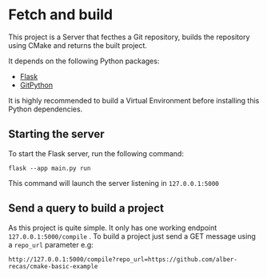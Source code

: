 # Fetch and build

This project is a Server that fecthes a Git repository, builds the repository using CMake and returns the built project.

It depends on the following Python packages:

* [Flask](https://flask.palletsprojects.com/en/3.0.x/)
* [GitPython](https://gitpython.readthedocs.io/en/stable/intro.html)

It is highly recommended to build a Virtual Environment before installing this Python dependencies.

## Starting the server

To start the Flask server, run the following command:

`flask --app main.py run`

This command will launch the server listening in `127.0.0.1:5000`

## Send a query to build a project

As this project is quite simple. It only has one working endpoint `127.0.0.1:5000/compile` . To build a project just send a GET message using a `repo_url` parameter e.g:

`http://127.0.0.1:5000/compile?repo_url=https://github.com/alber-recas/cmake-basic-example`
